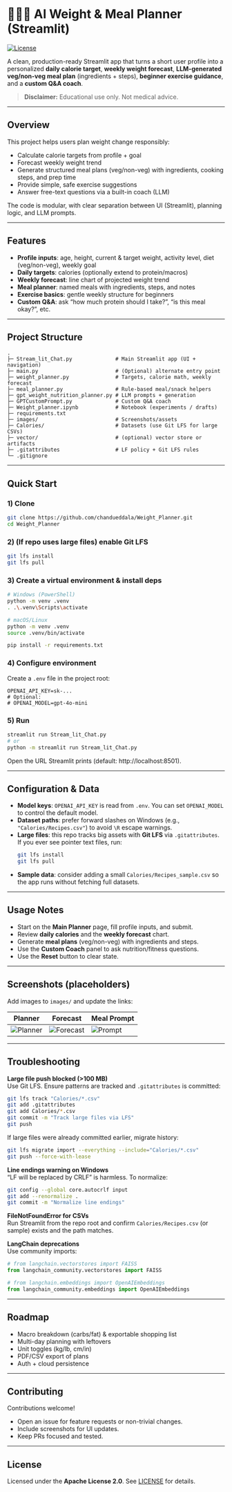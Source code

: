 # 🏋️‍♂️🥗 AI Weight & Meal Planner (Streamlit)

[![License](https://img.shields.io/badge/License-Apache_2.0-blue.svg)](LICENSE)

A clean, production-ready Streamlit app that turns a short user profile into a personalized **daily calorie target**, **weekly weight forecast**, **LLM-generated veg/non-veg meal plan** (ingredients + steps), **beginner exercise guidance**, and a **custom Q&A coach**.

> **Disclaimer:** Educational use only. Not medical advice.

---

## Overview

This project helps users plan weight change responsibly:
- Calculate calorie targets from profile + goal
- Forecast weekly weight trend
- Generate structured meal plans (veg/non-veg) with ingredients, cooking steps, and prep time
- Provide simple, safe exercise suggestions
- Answer free-text questions via a built-in coach (LLM)

The code is modular, with clear separation between UI (Streamlit), planning logic, and LLM prompts.

---

## Features

- **Profile inputs**: age, height, current & target weight, activity level, diet (veg/non-veg), weekly goal  
- **Daily targets**: calories (optionally extend to protein/macros)  
- **Weekly forecast**: line chart of projected weight trend  
- **Meal planner**: named meals with ingredients, steps, and notes  
- **Exercise basics**: gentle weekly structure for beginners  
- **Custom Q&A**: ask “how much protein should I take?”, “is this meal okay?”, etc.

---

## Project Structure

```
.
├─ Stream_lit_Chat.py              # Main Streamlit app (UI + navigation)
├─ main.py                         # (Optional) alternate entry point
├─ weight_planner.py               # Targets, calorie math, weekly forecast
├─ meal_planner.py                 # Rule-based meal/snack helpers
├─ gpt_weight_nutrition_planner.py # LLM prompts + generation
├─ GPTCustomPrompt.py              # Custom Q&A coach
├─ Weight_planner.ipynb            # Notebook (experiments / drafts)
├─ requirements.txt
├─ images/                         # Screenshots/assets
├─ Calories/                       # Datasets (use Git LFS for large CSVs)
├─ vector/                         # (optional) vector store or artifacts
├─ .gitattributes                  # LF policy + Git LFS rules
└─ .gitignore
```

---

## Quick Start

### 1) Clone
```bash
git clone https://github.com/chandueddala/Weight_Planner.git
cd Weight_Planner
```

### 2) (If repo uses large files) enable Git LFS
```bash
git lfs install
git lfs pull
```

### 3) Create a virtual environment & install deps
```bash
# Windows (PowerShell)
python -m venv .venv
. .\.venv\Scripts\activate

# macOS/Linux
python -m venv .venv
source .venv/bin/activate

pip install -r requirements.txt
```

### 4) Configure environment
Create a `.env` file in the project root:
```env
OPENAI_API_KEY=sk-...
# Optional:
# OPENAI_MODEL=gpt-4o-mini
```

### 5) Run
```bash
streamlit run Stream_lit_Chat.py
# or
python -m streamlit run Stream_lit_Chat.py
```
Open the URL Streamlit prints (default: http://localhost:8501).

---

## Configuration & Data

- **Model keys**: `OPENAI_API_KEY` is read from `.env`. You can set `OPENAI_MODEL` to control the default model.
- **Dataset paths**: prefer forward slashes on Windows (e.g., `"Calories/Recipes.csv"`) to avoid `\R` escape warnings.
- **Large files**: this repo tracks big assets with **Git LFS** via `.gitattributes`.  
  If you ever see pointer text files, run:
  ```bash
  git lfs install
  git lfs pull
  ```
- **Sample data**: consider adding a small `Calories/Recipes_sample.csv` so the app runs without fetching full datasets.

---

## Usage Notes

- Start on the **Main Planner** page, fill profile inputs, and submit.  
- Review **daily calories** and the **weekly forecast** chart.  
- Generate **meal plans** (veg/non-veg) with ingredients and steps.  
- Use the **Custom Coach** panel to ask nutrition/fitness questions.  
- Use the **Reset** button to clear state.

---

## Screenshots (placeholders)

Add images to `images/` and update the links:

| Planner | Forecast | Meal Prompt |
|---|---|---|
| ![Planner](images/planner.png) | ![Forecast](images/forecast.png) | ![Prompt](images/prompt.png) |

---

## Troubleshooting

**Large file push blocked (>100 MB)**  
Use Git LFS. Ensure patterns are tracked and `.gitattributes` is committed:
```bash
git lfs track "Calories/*.csv"
git add .gitattributes
git add Calories/*.csv
git commit -m "Track large files via LFS"
git push
```
If large files were already committed earlier, migrate history:
```bash
git lfs migrate import --everything --include="Calories/*.csv"
git push --force-with-lease
```

**Line endings warning on Windows**  
“LF will be replaced by CRLF” is harmless. To normalize:
```bash
git config --global core.autocrlf input
git add --renormalize .
git commit -m "Normalize line endings"
```

**FileNotFoundError for CSVs**  
Run Streamlit from the repo root and confirm `Calories/Recipes.csv` (or sample) exists and the path matches.

**LangChain deprecations**  
Use community imports:
```python
# from langchain.vectorstores import FAISS
from langchain_community.vectorstores import FAISS

# from langchain.embeddings import OpenAIEmbeddings
from langchain_community.embeddings import OpenAIEmbeddings
```

---

## Roadmap

- Macro breakdown (carbs/fat) & exportable shopping list  
- Multi-day planning with leftovers  
- Unit toggles (kg/lb, cm/in)  
- PDF/CSV export of plans  
- Auth + cloud persistence

---

## Contributing

Contributions welcome!  
- Open an issue for feature requests or non-trivial changes.  
- Include screenshots for UI updates.  
- Keep PRs focused and tested.

---

## License

Licensed under the **Apache License 2.0**. See [LICENSE](LICENSE) for details.
